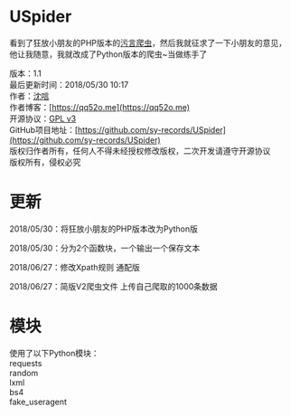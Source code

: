 # USpider

看到了狂放小朋友的PHP版本的[污言爬虫](https://github.com/kfangf/USpider)，然后我就征求了一下小朋友的意见，他让我随意，我就改成了Python版本的爬虫~当做练手了

版本：1.1  
最后更新时间：2018/05/30 10:17  
作者：[沈唁](https://qq52o.me)  
作者博客：[https://qq52o.me](https://qq52o.me)  
开源协议：[GPL v3](https://opensource.org/licenses/GPL-3.0)  
GitHub项目地址：[https://github.com/sy-records/USpider](https://github.com/sy-records/USpider)  
版权归作者所有，任何人不得未经授权修改版权，二次开发请遵守开源协议  
版权所有，侵权必究  

# 更新  
2018/05/30：将狂放小朋友的PHP版本改为Python版  

2018/05/30：分为2个函数块，一个输出一个保存文本  

2018/06/27：修改Xpath规则 通配版  

2018/06/27：简版V2爬虫文件 上传自己爬取的1000条数据  

# 模块
使用了以下Python模块：  
requests  
random  
lxml  
bs4  
fake_useragent 